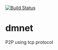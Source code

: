[![Build Status](https://travis-ci.org/macadrich/dmnet.svg?branch=master)](https://travis-ci.org/macadrich/dmnet)
# dmnet
P2P using tcp protocol

